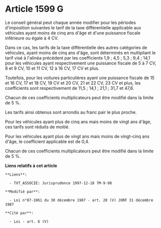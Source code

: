 # Article 1599 G

Le conseil général peut chaque année modifier pour les périodes d'imposition suivantes le tarif de la taxe différentielle
applicable aux véhicules ayant moins de cinq ans d'âge et d'une puissance fiscale inférieure ou égale à 4 CV.

Dans ce cas, les tarifs de la taxe différentielle des autres catégories de véhicules, ayant moins de cinq ans d'âge, sont
déterminés en multipliant le tarif visé à l'alinéa précédent par les coefficients 1,9 ; 4,5 ; 5,3 ; 9,4 ; 14,1 pour les
véhicules ayant respectivement une puissance fiscale de 5 à 7 CV, 8 et 9 CV, 10 et 11 CV, 12 à 16 CV, 17 CV et plus.

Toutefois, pour les voitures particulières ayant une puissance fiscale de 15 et 16 CV, 17 et 18 CV, 19 CV et 20 CV, 21 et 22
CV, 23 CV et plus, les coefficients sont respectivement de 11,5 ; 14,1 ; 21,1 ; 31,7 et 47,6.

Chacun de ces coefficients multiplicateurs peut être modifié dans la limite de 5 %.

Les tarifs ainsi obtenus sont arrondis au franc pair le plus proche.

Pour les véhicules ayant plus de cinq ans mais moins de vingt ans d'âge, ces tarifs sont réduits de moitié.

Pour les véhicules ayant plus de vingt ans mais moins de vingt-cinq ans d'âge, le coefficient applicable est de 0,4.

Chacun de ces coefficients multiplicateurs peut être modifié dans la limite de 5 %.

**Liens relatifs à cet article**

	**Liens**:

	  - TXT_ASSOCIE: Jurisprudence 1997-12-18 7M-9-98

	**Modifié par**:

	  - Loi n°87-1061 du 30 décembre 1987 - art. 20 (V) JORF 31 décembre 1987

	**Cité par**:

	  - Loi - art. 6 (V)
